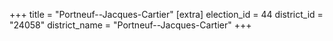 +++
title = "Portneuf--Jacques-Cartier"
[extra]
election_id = 44
district_id = "24058"
district_name = "Portneuf--Jacques-Cartier"
+++

